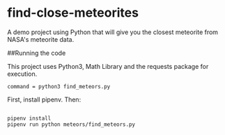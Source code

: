 # find-close-meteorites
A demo project using Python that will give you the closest meteorite from NASA's meteorite data.

##Running the code

This project uses Python3, Math Library and the requests package for execution.

`command = python3 find_meteors.py`

First, install pipenv. Then:

```

pipenv install
pipenv run python meteors/find_meteors.py
```
